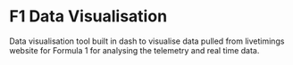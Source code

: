 # F1 Data Visualisation
Data visualisation tool built in dash to visualise data pulled from livetimings website for Formula 1 for analysing the telemetry and real time data. 
